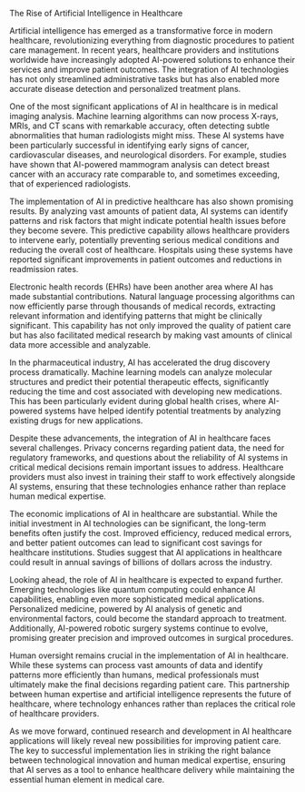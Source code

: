 The Rise of Artificial Intelligence in Healthcare

Artificial intelligence has emerged as a transformative force in modern healthcare, revolutionizing everything from diagnostic procedures to patient care management. In recent years, healthcare providers and institutions worldwide have increasingly adopted AI-powered solutions to enhance their services and improve patient outcomes. The integration of AI technologies has not only streamlined administrative tasks but has also enabled more accurate disease detection and personalized treatment plans.

One of the most significant applications of AI in healthcare is in medical imaging analysis. Machine learning algorithms can now process X-rays, MRIs, and CT scans with remarkable accuracy, often detecting subtle abnormalities that human radiologists might miss. These AI systems have been particularly successful in identifying early signs of cancer, cardiovascular diseases, and neurological disorders. For example, studies have shown that AI-powered mammogram analysis can detect breast cancer with an accuracy rate comparable to, and sometimes exceeding, that of experienced radiologists.

The implementation of AI in predictive healthcare has also shown promising results. By analyzing vast amounts of patient data, AI systems can identify patterns and risk factors that might indicate potential health issues before they become severe. This predictive capability allows healthcare providers to intervene early, potentially preventing serious medical conditions and reducing the overall cost of healthcare. Hospitals using these systems have reported significant improvements in patient outcomes and reductions in readmission rates.

Electronic health records (EHRs) have been another area where AI has made substantial contributions. Natural language processing algorithms can now efficiently parse through thousands of medical records, extracting relevant information and identifying patterns that might be clinically significant. This capability has not only improved the quality of patient care but has also facilitated medical research by making vast amounts of clinical data more accessible and analyzable.

In the pharmaceutical industry, AI has accelerated the drug discovery process dramatically. Machine learning models can analyze molecular structures and predict their potential therapeutic effects, significantly reducing the time and cost associated with developing new medications. This has been particularly evident during global health crises, where AI-powered systems have helped identify potential treatments by analyzing existing drugs for new applications.

Despite these advancements, the integration of AI in healthcare faces several challenges. Privacy concerns regarding patient data, the need for regulatory frameworks, and questions about the reliability of AI systems in critical medical decisions remain important issues to address. Healthcare providers must also invest in training their staff to work effectively alongside AI systems, ensuring that these technologies enhance rather than replace human medical expertise.

The economic implications of AI in healthcare are substantial. While the initial investment in AI technologies can be significant, the long-term benefits often justify the cost. Improved efficiency, reduced medical errors, and better patient outcomes can lead to significant cost savings for healthcare institutions. Studies suggest that AI applications in healthcare could result in annual savings of billions of dollars across the industry.

Looking ahead, the role of AI in healthcare is expected to expand further. Emerging technologies like quantum computing could enhance AI capabilities, enabling even more sophisticated medical applications. Personalized medicine, powered by AI analysis of genetic and environmental factors, could become the standard approach to treatment. Additionally, AI-powered robotic surgery systems continue to evolve, promising greater precision and improved outcomes in surgical procedures.

Human oversight remains crucial in the implementation of AI in healthcare. While these systems can process vast amounts of data and identify patterns more efficiently than humans, medical professionals must ultimately make the final decisions regarding patient care. This partnership between human expertise and artificial intelligence represents the future of healthcare, where technology enhances rather than replaces the critical role of healthcare providers.

As we move forward, continued research and development in AI healthcare applications will likely reveal new possibilities for improving patient care. The key to successful implementation lies in striking the right balance between technological innovation and human medical expertise, ensuring that AI serves as a tool to enhance healthcare delivery while maintaining the essential human element in medical care.
